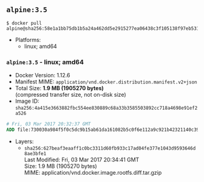 ## `alpine:3.5`

```console
$ docker pull alpine@sha256:58e1a1bb75db1b5a24a462dd5e2915277ea06438c3f105138f97eb53149673c4
```

-	Platforms:
	-	linux; amd64

### `alpine:3.5` - linux; amd64

-	Docker Version: 1.12.6
-	Manifest MIME: `application/vnd.docker.distribution.manifest.v2+json`
-	Total Size: **1.9 MB (1905270 bytes)**  
	(compressed transfer size, not on-disk size)
-	Image ID: `sha256:4a415e3663882fbc554ee830889c68a33b3585503892cc718a4698e91ef2a526`

```dockerfile
# Fri, 03 Mar 2017 20:32:37 GMT
ADD file:730030a984f5f0c5dc9b15ab61da161082b5c0f6e112a9c921b42321140c3927 in / 
```

-	Layers:
	-	`sha256:627beaf3eaaff1c0bc3311d60fb933c17ad04fe377e1043d9593646d8ae3bfe1`  
		Last Modified: Fri, 03 Mar 2017 20:34:41 GMT  
		Size: 1.9 MB (1905270 bytes)  
		MIME: application/vnd.docker.image.rootfs.diff.tar.gzip
